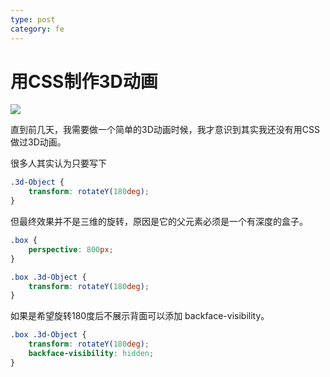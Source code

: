 ```yaml
---
type: post
category: fe
---
```

# 用CSS制作3D动画

![](http://ww1.sinaimg.cn/large/89d0a2e1ly1fqi1sjijteg20np0dce82.gif)

直到前几天，我需要做一个简单的3D动画时候，我才意识到其实我还没有用CSS做过3D动画。

很多人其实认为只要写下

```CSS
.3d-Object {
    transform: rotateY(180deg);
}
```

但最终效果并不是三维的旋转，原因是它的父元素必须是一个有深度的盒子。

```CSS
.box {
    perspective: 800px;
}

.box .3d-Object {
    transform: rotateY(180deg);
}
```

如果是希望旋转180度后不展示背面可以添加 backface-visibility。

```CSS
.box .3d-Object {
    transform: rotateY(180deg);
    backface-visibility: hidden;
}
```
